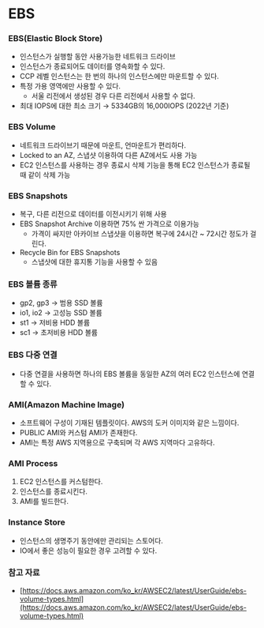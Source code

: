 # EBS

### EBS(Elastic Block Store)

- 인스턴스가 실행할 동안 사용가능한 네트워크 드라이브
- 인스턴스가 종료되어도 데이터를 영속화할 수 있다.
- CCP 레벨 인스턴스는 한 번의 하나의 인스턴스에만 마운트할 수 있다.
- 특정 가용 영역에만 사용할 수 있다.
    - 서울 리전에서 생성된 경우 다른 리전에서 사용할 수 없다.
- 최대 IOPS에 대한 최소 크기 → 5334GB의 16,000IOPS (2022년 기준)

### EBS Volume

- 네트워크 드라이브기 때문에 마운트, 언마운트가 편리하다.
- Locked to an AZ, 스냅샷 이용하여 다른 AZ에서도 사용 가능
- EC2 인스턴스를 사용하는 경우 종료시 삭제 기능을 통해 EC2 인스턴스가 종료될 때 같이 삭제 가능

### EBS Snapshots

- 복구, 다른 리전으로 데이터를 이전시키기 위해 사용
- EBS Snapshot Archive 이용하면 75% 싼 가격으로 이용가능
    - 가격이 싸지만 아카이브 스냅샷을 이용하면 복구에 24시간 ~ 72시간 정도가 걸린다.
- Recycle Bin for EBS Snapshots
    - 스냅샷에 대한 휴지통 기능을 사용할 수 있음

### EBS 볼륨 종류

- gp2, gp3 → 범용 SSD 볼륨
- io1, io2 → 고성능 SSD 볼륨
- st1 → 저비용 HDD 볼륨
- sc1 → 초저비용 HDD 볼륨

### EBS 다중 연결

- 다중 연결을 사용하면 하나의 EBS 볼륨을 동일한 AZ의 여러 EC2 인스턴스에 연결할 수 있다.

### AMI(Amazon Machine Image)

- 소프트웨어 구성이 기재된 템플릿이다. AWS의 도커 이미지와 같은 느낌이다.
- PUBLIC AMI와 커스텀 AMI가 존재한다.
- AMI는 특정 AWS 지역용으로 구축되며 각 AWS 지역마다 고유하다.

### AMI Process

1. EC2 인스턴스를 커스텀한다.
2. 인스턴스를 종료시킨다.
3. AMI를 빌드한다.

### Instance Store

- 인스턴스의 생명주기 동안에만 관리되는 스토어다.
- IO에서 좋은 성능이 필요한 경우 고려할 수 있다.

### 참고 자료

- [https://docs.aws.amazon.com/ko_kr/AWSEC2/latest/UserGuide/ebs-volume-types.html](https://docs.aws.amazon.com/ko_kr/AWSEC2/latest/UserGuide/ebs-volume-types.html)